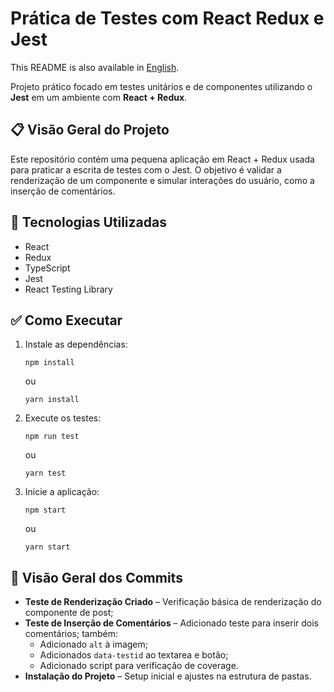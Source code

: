 <h1>Prática de Testes com React Redux e Jest</h1>
<p>
  This README is also available in <a href="./README.md">English</a>.
</p>
<p>
  Projeto prático focado em testes unitários e de componentes utilizando o <strong>Jest</strong> em um ambiente com <strong>React + Redux</strong>.
</p>
<h2>📋 Visão Geral do Projeto</h2>
<p>
  Este repositório contém uma pequena aplicação em React + Redux usada para praticar a escrita de testes com o Jest.
  O objetivo é validar a renderização de um componente e simular interações do usuário, como a inserção de comentários.
</p>
<h2>🚀 Tecnologias Utilizadas</h2>
<ul>
  <li>React</li>
  <li>Redux</li>
  <li>TypeScript</li>
  <li>Jest</li>
  <li>React Testing Library</li>
</ul>
<h2>✅ Como Executar</h2>
<ol>
  <li>Instale as dependências:
    <pre><code>npm install</code></pre>
    ou
    <pre><code>yarn install</code></pre>
  </li>
  <li>Execute os testes:
    <pre><code>npm run test</code></pre>
    ou
    <pre><code>yarn test</code></pre>
  </li>
  <li>Inicie a aplicação:
    <pre><code>npm start</code></pre>
    ou
    <pre><code>yarn start</code></pre>
  </li>
</ol>
<h2>📜 Visão Geral dos Commits</h2>
<ul>
  <li><strong>Teste de Renderização Criado</strong> – Verificação básica de renderização do componente de post;</li>
  <li><strong>Teste de Inserção de Comentários</strong> – Adicionado teste para inserir dois comentários; também:
    <ul>
      <li>Adicionado <code>alt</code> à imagem;</li>
      <li>Adicionados <code>data-testid</code> ao textarea e botão;</li>
      <li>Adicionado script para verificação de coverage.</li>
    </ul>
  </li>
  <li><strong>Instalação do Projeto</strong> – Setup inicial e ajustes na estrutura de pastas.</li>
</ul>
